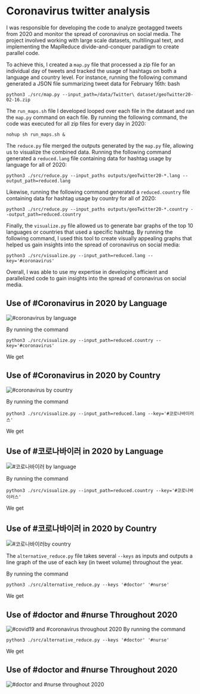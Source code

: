 # Coronavirus twitter analysis


I was responsible for developing the code to analyze geotagged tweets from 2020 and monitor the spread of coronavirus on social media. The project involved working with large scale datasets, multilingual text, and implementing the MapReduce divide-and-conquer paradigm to create parallel code.

To achieve this, I created a `map.py` file that processed a zip file for an individual day of tweets and tracked the usage of hashtags on both a language and country level. For instance, running the following command generated a JSON file summarizing tweet data for February 16th:
bash

```
python3 ./src/map.py --input_path=/data/Twitter\ dataset/geoTwitter20-02-16.zip
```
The `run_maps.sh` file I developed looped over each file in the dataset and ran the `map.py` command on each file. By running the following command, the code was executed for all zip files for every day in 2020:

```
nohup sh run_maps.sh &
```

The `reduce.py` file merged the outputs generated by the `map.py` file, allowing us to visualize the combined data. Running the following command generated a `reduced.lang` file containing data for hashtag usage by language for all of 2020:

```
python3 ./src/reduce.py --input_paths outputs/geoTwitter20-*.lang --output_path=reduced.lang
```
Likewise, running the following command generated a `reduced.country` file containing data for hashtag usage by country for all of 2020:


```
python3 ./src/reduce.py --input_paths outputs/geoTwitter20-*.country --output_path=reduced.country
```
Finally, the `visualize.py` file allowed us to generate bar graphs of the top 10 languages or countries that used a specific hashtag. By running the following command, I used this tool to create visually appealing graphs that helped us gain insights into the spread of coronavirus on social media:

```
python3 ./src/visualize.py --input_path=reduced.lang --key='#coronavirus'
```
Overall, I was able to use my expertise in developing efficient and parallelized code to gain insights into the spread of coronavirus on social media.



## Use of #Coronavirus in 2020 by Language

![#coronavirus by language](coronavirus_lang.png)

By running the command
```
python3 ./src/visualize.py --input_path=reduced.country --key='#coronavirus'
```
We get

## Use of #Coronavirus in 2020 by Country

![#coronavirus by country](virus_country.png)

By running the command
```
python3 ./src/visualize.py --input_path=reduced.lang --key='#코로나바이러스'
```
We get

## Use of #코로나바이러 in 2020 by Language

![#코로나바이러 by language](코로나바이러스lang.png)

By running the command
```
python3 ./src/visualize.py --input_path=reduced.country --key='#코로나바이러스'
```
We get

## Use of #코로나바이러 in 2020 by Country

![#코로나바이러by country](코로나바이러스country.png)

The `alternative_reduce.py` file takes several `--keys` as inputs and outputs a line graph of the use of each key (in tweet volume) throughout the year.

By running the command
```
python3 ./src/alternative_reduce.py --keys '#doctor' '#nurse'
```
We get
## Use of #doctor and #nurse Throughout 2020

![#covid19 and #coronavirus throughout 2020](covid19_coronavirus.png)
By running the command
```
python3 ./src/alternative_reduce.py --keys '#doctor' '#nurse'
```
We get
## Use of #doctor and #nurse Throughout 2020

![#doctor and #nurse throughout 2020](dn.png)
